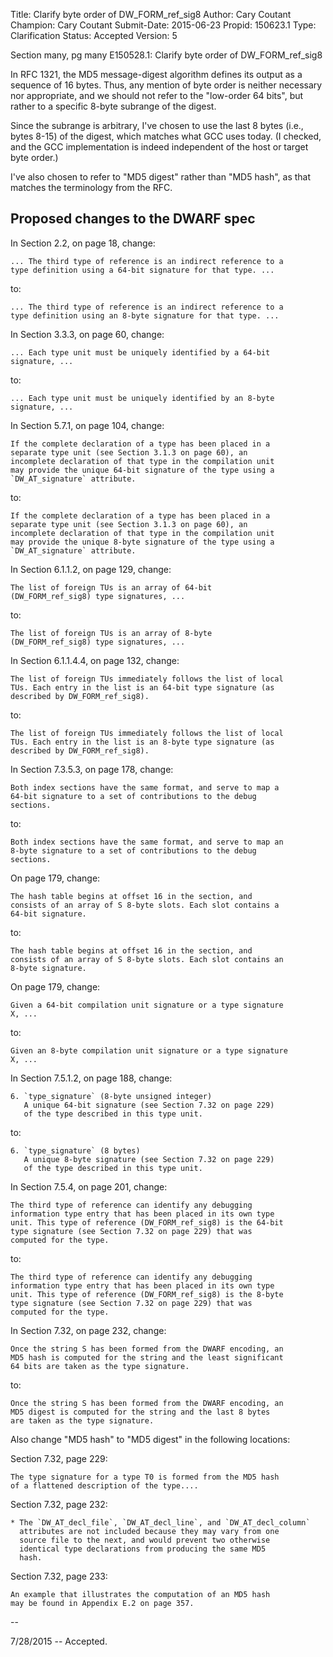 Title:       Clarify byte order of DW_FORM_ref_sig8
Author:      Cary Coutant
Champion:    Cary Coutant
Submit-Date: 2015-06-23
Propid:      150623.1
Type:        Clarification
Status:      Accepted
Version:     5

Section many, pg many
E150528.1: Clarify byte order of DW_FORM_ref_sig8

In RFC 1321, the MD5 message-digest algorithm defines its output
as a sequence of 16 bytes. Thus, any mention of byte order is
neither necessary nor appropriate, and we should not refer to the
"low-order 64 bits", but rather to a specific 8-byte subrange of
the digest.

Since the subrange is arbitrary, I've chosen to use the last 8
bytes (i.e., bytes 8-15) of the digest, which matches what GCC
uses today. (I checked, and the GCC implementation is indeed
independent of the host or target byte order.)

I've also chosen to refer to "MD5 digest" rather than "MD5 hash",
as that matches the terminology from the RFC.


Proposed changes to the DWARF spec
----------------------------------

In Section 2.2, on page 18, change:

    ... The third type of reference is an indirect reference to a
    type definition using a 64-bit signature for that type. ...

to:

    ... The third type of reference is an indirect reference to a
    type definition using an 8-byte signature for that type. ...

In Section 3.3.3, on page 60, change:

    ... Each type unit must be uniquely identified by a 64-bit
    signature, ...

to:

    ... Each type unit must be uniquely identified by an 8-byte
    signature, ...

In Section 5.7.1, on page 104, change:

    If the complete declaration of a type has been placed in a
    separate type unit (see Section 3.1.3 on page 60), an
    incomplete declaration of that type in the compilation unit
    may provide the unique 64-bit signature of the type using a
    `DW_AT_signature` attribute.

to:

    If the complete declaration of a type has been placed in a
    separate type unit (see Section 3.1.3 on page 60), an
    incomplete declaration of that type in the compilation unit
    may provide the unique 8-byte signature of the type using a
    `DW_AT_signature` attribute.

In Section 6.1.1.2, on page 129, change:

    The list of foreign TUs is an array of 64-bit
    (DW_FORM_ref_sig8) type signatures, ...

to:

    The list of foreign TUs is an array of 8-byte
    (DW_FORM_ref_sig8) type signatures, ...

In Section 6.1.1.4.4, on page 132, change:

    The list of foreign TUs immediately follows the list of local
    TUs. Each entry in the list is an 64-bit type signature (as
    described by DW_FORM_ref_sig8).

to:

    The list of foreign TUs immediately follows the list of local
    TUs. Each entry in the list is an 8-byte type signature (as
    described by DW_FORM_ref_sig8).

In Section 7.3.5.3, on page 178, change:

    Both index sections have the same format, and serve to map a
    64-bit signature to a set of contributions to the debug
    sections.

to:

    Both index sections have the same format, and serve to map an
    8-byte signature to a set of contributions to the debug
    sections.

On page 179, change:

    The hash table begins at offset 16 in the section, and
    consists of an array of S 8-byte slots. Each slot contains a
    64-bit signature.

to:

    The hash table begins at offset 16 in the section, and
    consists of an array of S 8-byte slots. Each slot contains an
    8-byte signature.

On page 179, change:

    Given a 64-bit compilation unit signature or a type signature
    X, ...

to:

    Given an 8-byte compilation unit signature or a type signature
    X, ...

In Section 7.5.1.2, on page 188, change:

    6. `type_signature` (8-byte unsigned integer)
       A unique 64-bit signature (see Section 7.32 on page 229)
       of the type described in this type unit.

to:

    6. `type_signature` (8 bytes)
       A unique 8-byte signature (see Section 7.32 on page 229)
       of the type described in this type unit.

In Section 7.5.4, on page 201, change:

    The third type of reference can identify any debugging
    information type entry that has been placed in its own type
    unit. This type of reference (DW_FORM_ref_sig8) is the 64-bit
    type signature (see Section 7.32 on page 229) that was
    computed for the type.

to:

    The third type of reference can identify any debugging
    information type entry that has been placed in its own type
    unit. This type of reference (DW_FORM_ref_sig8) is the 8-byte
    type signature (see Section 7.32 on page 229) that was
    computed for the type.


In Section 7.32, on page 232, change:

    Once the string S has been formed from the DWARF encoding, an
    MD5 hash is computed for the string and the least significant
    64 bits are taken as the type signature.

to:

    Once the string S has been formed from the DWARF encoding, an
    MD5 digest is computed for the string and the last 8 bytes
    are taken as the type signature.

Also change "MD5 hash" to "MD5 digest" in the following locations:

  Section 7.32, page 229:

    The type signature for a type T0 is formed from the MD5 hash
    of a flattened description of the type....

  Section 7.32, page 232:

    * The `DW_AT_decl_file`, `DW_AT_decl_line`, and `DW_AT_decl_column`
      attributes are not included because they may vary from one
      source file to the next, and would prevent two otherwise
      identical type declarations from producing the same MD5
      hash.

  Section 7.32, page 233:

    An example that illustrates the computation of an MD5 hash
    may be found in Appendix E.2 on page 357.

--

7/28/2015 -- Accepted.
